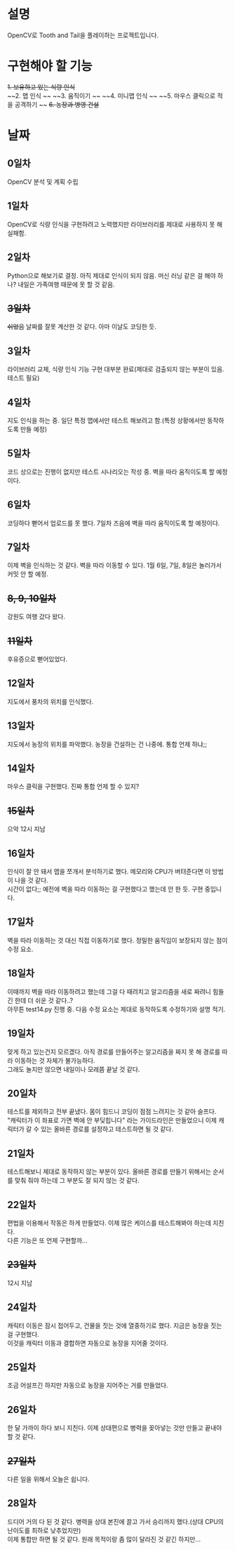 # 설명
OpenCV로 Tooth and Tail을 플레이하는 프로젝트입니다.

# 구현해야 할 기능
~~1. 보유하고 있는 식량 인식~~  
~~2. 맵 인식  ~~
~~3. 움직이기  ~~
~~4. 미니맵 인식  ~~
~~5. 마우스 클릭으로 적을 공격하기  ~~
~~6. 농장과 병영 건설~~

# 날짜

## 0일차
OpenCV 분석 및 계획 수립

## 1일차
OpenCV로 식량 인식을 구현하려고 노력했지만 라이브러리를 제대로 사용하지 못 해 실패함.

## 2일차
Python으로 해보기로 결정. 아직 제대로 인식이 되지 않음. 머신 러닝 같은 걸 해야 하나?
내일은 가족여행 때문에 못 할 것 같음.

## ~~3일차~~
~~쉬었음~~ 날짜를 잘못 계산한 것 같다. 아마 이날도 코딩한 듯.

## 3일차
라이브러리 교체, 식량 인식 기능 구현 대부분 완료(제대로 검출되지 않는 부분이 있음. 테스트 필요)

## 4일차
지도 인식을 하는 중. 일단 특정 맵에서만 테스트 해보려고 함.(특정 상황에서만 동작하도록 만들 예정)

## 5일차
코드 상으로는 진행이 없지만 테스트 시나리오는 작성 중. 벽을 따라 움직이도록 할 예정이다.

## 6일차
코딩하다 뻗어서 업로드를 못 했다. 7일차 즈음에 벽을 따라 움직이도록 할 예정이다.

## 7일차
이제 벽을 인식하는 것 같다. 벽을 따라 이동할 수 있다.
1월 6일, 7일, 8일은 놀러가서 커밋 안 할 예정.

## ~~8, 9, 10일차~~
강원도 여행 갔다 왔다.

## ~~11일차~~
후유증으로 뻗어있었다.

## 12일차
지도에서 풍차의 위치를 인식했다.

## 13일차
지도에서 농장의 위치를 파악했다. 농장을 건설하는 건 나중에. 통합 언제 하냐;;

## 14일차
마우스 클릭을 구현했다. 진짜 통합 언제 할 수 있지?

## ~~15일차~~
으악 12시 지남

## 16일차
인식이 잘 안 돼서 맵을 쪼개서 분석하기로 했다. 메모리와 CPU가 버텨준다면 이 방법이 나을 것 같다.<br>
시간이 없다;; 예전에 벽을 따라 이동하는 걸 구현했다고 했는데 안 한 듯. 구현 중입니다.

## 17일차
벽을 따라 이동하는 것 대신 직접 이동하기로 했다.
정밀한 움직임이 보장되지 않는 점이 수정 요소.

## 18일차
이때까지 벽을 따라 이동하려고 했는데 그걸 다 때려치고 알고리즘을 새로 짜려니 힘들긴 한데 더 쉬운 것 같다..?<br>
아무튼 test14.py 진행 중. 다음 수정 요소는 제대로 동작하도록 수정하기와 설명 적기.

## 19일차
맞게 하고 있는건지 모르겠다. 아직 경로를 만들어주는 알고리즘을 짜지 못 해 경로를 따라 이동하는 것 자체가 불가능하다.<br>
그래도 놀지만 않으면 내일이나 모레쯤 끝날 것 같다.

## 20일차
테스트를 제외하고 전부 끝냈다. 몸이 힘드니 코딩이 점점 느려지는 것 같아 슬프다.<br>
"캐릭터가 이 좌표로 가면 벽에 안 부딪힙니다" 라는 가이드라인은 만들었으니 이제 캐릭터가 갈 수 있는 올바른 경로를 설정하고 테스트하면 될 것 같다.

## 21일차
테스트해보니 제대로 동작하지 않는 부분이 있다. 올바른 경로를 만들기 위해서는 순서를 맞춰 줘야 하는데 그 부분도 잘 되지 않는 것 같다.

## 22일차
편법을 이용해서 작동은 하게 만들었다. 이제 많은 케이스를 테스트해봐야 하는데 지친다.<br>
다른 기능은 또 언제 구현할까...

## ~~23일차~~
12시 지남

## 24일차
캐릭터 이동은 잠시 접어두고, 건물을 짓는 것에 열중하기로 했다. 지금은 농장을 짓는 걸 구현했다.<br>
이것을 캐릭터 이동과 결합하면 자동으로 농장을 지어줄 것이다.

## 25일차
조금 어설프긴 하지만 자동으로 농장을 지어주는 거를 만들었다.

## 26일차
한 달 가까이 하다 보니 지친다. 이제 상대편으로 병력을 꽂아넣는 것만 만들고 끝내야 할 것 같다.

## ~~27일차~~
다른 일을 위해서 오늘은 쉽니다.

## 28일차
드디어 거의 다 된 것 같다. 병력을 상대 본진에 끌고 가서 승리까지 했다.(상대 CPU의 난이도를 최하로 낮추었지만)<br>
이제 통합만 하면 될 것 같다. 원래 목적이랑 좀 많이 달라진 것 같긴 하지만...
